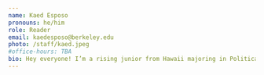 ```yaml
---
name: Kaed Esposo
pronouns: he/him
role: Reader
email: kaedesposo@berkeley.edu
photo: /staff/kaed.jpeg
#office-hours: TBA
bio: Hey everyone! I’m a rising junior from Hawaii majoring in Political Science and Data Science. During my free time you can find me either at a concert, thrifting, or hanging with friends.
---
```

